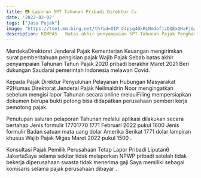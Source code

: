 ```yaml
---
title: 📷 Laporan SPT Tahunan Pribadi Direktur Cv
date: '2022-02-02'
tags: ["Jasa Pajak"]
image: "https://tse1.mm.bing.net/th?id=OIP.C4psq40kRLNmdofjzDQExQHaFj&amp;pid=15.1"
description: KOMPAS   Batas akhir penyampaian SPT Tahunan Pajak Penghasilan Wajib Pajak Orang Pribadi 2020 tinggal satu hari lagi atau terakhir 31 Maret 2021 Wajib pajak 
---
```




MerdekaDirektorat Jenderal Pajak Kementerian Keuangan mengirimkan surat pemberitahuan pengisian pajak Wajib Pajak Sebab batas akhir penyampaian Tahunan Tahun Pajak 2020 pribadi berakhir Maret 2021 Beri dukungan Saudarai pemerintah Indonesia melawan Covid.




Kepada Pajak Direktur Penyuluhan Pelayanan Hubungan Masyarakat P2Humas Direktorat Jenderal Pajak Neilmaldrin Noor mengingatkan sebelum mengisi lapor Tahunan secara online melauiFiling mempersiapkan dokumen berupa bukti potong bisa didapatkan perusahaan pemberi kerja pemotong pajak.


Penutupan saluran pelaporan Tahunan melalui aplikasi dilakukan secara bertahap Jenis formulir 17701770 1771 Februari 2022 pukul 1600 Jenis formulir Badan satuan mata uang dolar Amerika Serikat 1771 dolar lampiran khusus Wajib Pajak Migas Maret 2022 pukul 1500 .


Konsultasi Pajak Pemilik Perusahaan Tetap Lapor Pribadi Liputan6 JakartaSaya selama sekitar tidak melaporkan NPWP pribadi setelah tidak bekerja diperusahaan swasta tidak menerima gaji Saya memiliki sebagai komisaris selama pajak perusahaan dibayar .




